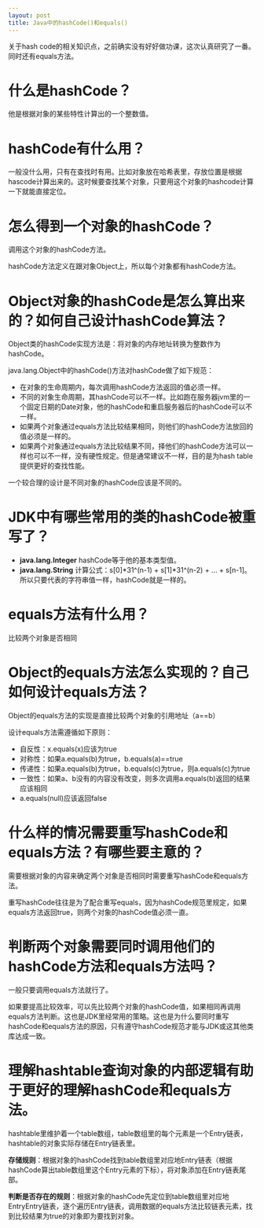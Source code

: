 ```yaml
---
layout: post
title: Java中的hashCode()和equals()
---
```


关于hash code的相关知识点，之前确实没有好好做功课，这次认真研究了一番。同时还有equals方法。  

#  什么是hashCode？

他是根据对象的某些特性计算出的一个整数值。

#  hashCode有什么用？
一般没什么用，只有在查找时有用。比如对象放在哈希表里，存放位置是根据hascode计算出来的。这时候要查找某个对象，只要用这个对象的hashcode计算一下就能直接定位。

#  怎么得到一个对象的hashCode？

调用这个对象的hashCode方法。

hashCode方法定义在跟对象Object上，所以每个对象都有hashCode方法。

#  Object对象的hashCode是怎么算出来的？如何自己设计hashCode算法？

Object类的hashCode实现方法是：将对象的内存地址转换为整数作为hashCode。 
 
java.lang.Object中的hashCode()方法对hashCode做了如下规范：

*  在对象的生命周期内，每次调用hashCode方法返回的值必须一样。
*  不同的对象生命周期，其hashCode可以不一样。比如跑在服务器jvm里的一个固定日期的Date对象，他的hashCode和重启服务器后的hashCode可以不一样。
*  如果两个对象通过equals方法比较结果相同，则他们的hashCode方法放回的值必须是一样的。
*  如果两个对象通过equals方法比较结果不同，择他们的hashCode方法可以一样也可以不一样，没有硬性规定。但是通常建议不一样，目的是为hash table提供更好的查找性能。

一个较合理的设计是不同对象的hashCode应该是不同的。 

#  JDK中有哪些常用的类的hashCode被重写了？
*  **java.lang.Integer**  hashCode等于他的基本类型值。
*  **java.lang.String** 计算公式：s[0]*31^(n-1) + s[1]*31^(n-2) + ... + s[n-1]。所以只要代表的字符串值一样，hashCode就是一样的。

#  equals方法有什么用？

比较两个对象是否相同

#  Object的equals方法怎么实现的？自己如何设计equals方法？

Object的equals方法的实现是直接比较两个对象的引用地址（a==b）  

设计equals方法需遵循如下原则：

*  自反性：x.equals(x)应该为true
*  对称性：如果a.equals(b)为true，b.equals(a)==true
*  传递性：如果a.equals(b)为true，b.equals(c)为true，则a.equals(c)为true
*  一致性：如果a、b没有的内容没有改变，则多次调用a.equals(b)返回的结果应该相同
*  a.equals(null)应该返回false

#  什么样的情况需要重写hashCode和equals方法？有哪些要主意的？

需要根据对象的内容来确定两个对象是否相同时需要重写hashCode和equals方法。  

重写hashCode往往是为了配合重写equals，因为hashCode规范里规定，如果equals方法返回true，则两个对象的hashCode值必须一直。

#  判断两个对象需要同时调用他们的hashCode方法和equals方法吗？

一般只要调用equals方法就行了。  

如果要提高比较效率，可以先比较两个对象的hashCode值，如果相同再调用equals方法判断。这也是JDK里经常用的策略。这也是为什么要同时重写hashCode和equals方法的原因，只有遵守hashCode规范才能与JDK或这其他类库达成一致。

#  理解hashtable查询对象的内部逻辑有助于更好的理解hashCode和equals方法。

hashtable里维护着一个table数组，table数组里的每个元素是一个Entry链表，hashtable的对象实际存储在Entry链表里。  

**存储规则**：根据对象的hashCode找到table数组里对应地Entry链表（根据hashCode算出table数组里这个Entry元素的下标），将对象添加在Entry链表尾部。  

**判断是否存在的规则**：根据对象的hashCode先定位到table数组里对应地EntryEntry链表，逐个遍历Entry链表，调用数据的equals方法比较链表元素，找到比较结果为true的对象即为要找到对象。
